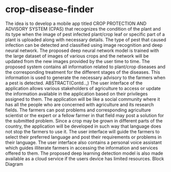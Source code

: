 # crop-disease-finder
The idea is to develop a mobile app titled CROP PROTECTION AND ADVISORY SYSTEM (CPAS) that recognizes the condition of the plant and its type when the image of pest infected plant/crop leaf or specific part of a plant is uploaded along with necessary details.  The type of pest that caused infection can be detected and classified using image recognition and deep neural network. The proposed deep neural network model is trained with the large dataset of images of various crops and the network will be updated from the new images provided by the user time to time.  The proposed system contains all information related to plant/crop diseases and the corresponding treatment for the different stages of the diseases. This information is used to generate the necessary advisory to the farmers when a pest is detected.  ABSTRACT(Contd..,)  The user interface of the application allows various stakeholders of agriculture to access or update the information available in the application based on their privileges assigned to them.  The application will be like a social community where it has all the people who are concerned with agriculture and its research fields.  The farmers can post problems and corresponding agriculture scientist or the expert or a fellow farmer in that field may post a solution for the submitted problem. Since a crop may be grown in different parts of the country, the application will be developed in such way that language does not stop the farmers to use it.  The user interface will guide the farmers to select their preferred language and post their requirements or problems in their language.  The user interface also contains a personal voice assistant which guides illiterate farmers in accessing the information and services offered to them.  The proposed deep learning detection model is also made available as a cloud service if the users device has limited resources.  Block Diagram
